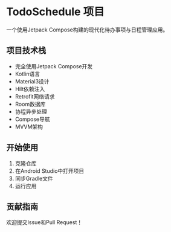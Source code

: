 # TodoSchedule 项目

一个使用Jetpack Compose构建的现代化待办事项与日程管理应用。

## 项目技术栈

- 完全使用Jetpack Compose开发
- Kotlin语言
- Material3设计
- Hilt依赖注入
- Retrofit网络请求
- Room数据库
- 协程异步处理
- Compose导航
- MVVM架构

## 开始使用

1. 克隆仓库
2. 在Android Studio中打开项目
3. 同步Gradle文件
4. 运行应用

## 贡献指南

欢迎提交Issue和Pull Request！
